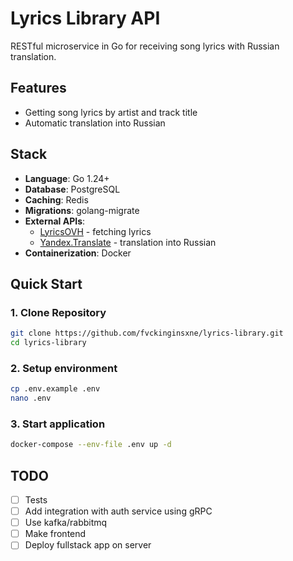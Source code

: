 # Lyrics Library API

RESTful microservice in Go for receiving song lyrics with Russian translation.

## Features
- Getting song lyrics by artist and track title
- Automatic translation into Russian

## Stack
- **Language**: Go 1.24+
- **Database**: PostgreSQL
- **Caching**: Redis
- **Migrations**: golang-migrate
- **External APIs**:
  - [LyricsOVH](https://lyricsovh.docs.apiary.io/#reference) - fetching lyrics
  - [Yandex.Translate](https://yandex.cloud/ru/docs/translate/quickstart) - translation into Russian
- **Containerization**: Docker

## Quick Start
### 1. Clone Repository
```bash
git clone https://github.com/fvckinginsxne/lyrics-library.git
cd lyrics-library
```
### 2. Setup environment
```bash
cp .env.example .env
nano .env 
```
### 3. Start application
```bash
docker-compose --env-file .env up -d
```

## TODO 
- [ ] Tests
- [ ] Add integration with auth service using gRPC  
- [ ] Use kafka/rabbitmq
- [ ] Make frontend
- [ ] Deploy fullstack app on server
